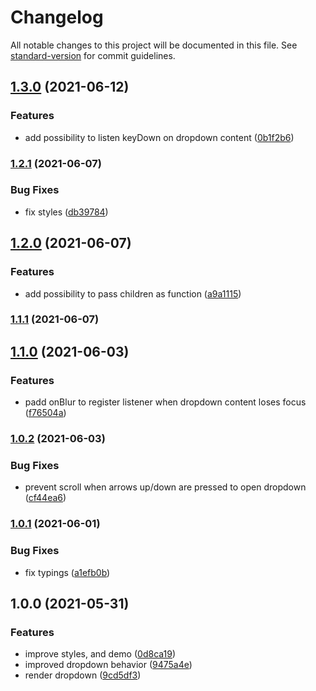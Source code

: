# Changelog

All notable changes to this project will be documented in this file. See [standard-version](https://github.com/conventional-changelog/standard-version) for commit guidelines.

## [1.3.0](https://github.com/brunoscopelliti/react-dropdown/compare/v1.2.1...v1.3.0) (2021-06-12)


### Features

* add possibility to listen keyDown on dropdown content ([0b1f2b6](https://github.com/brunoscopelliti/react-dropdown/commits/0b1f2b69271b83213fe6525721ab8328eb3a3f4f))

### [1.2.1](https://github.com/brunoscopelliti/react-dropdown/compare/v1.2.0...v1.2.1) (2021-06-07)


### Bug Fixes

* fix styles ([db39784](https://github.com/brunoscopelliti/react-dropdown/commits/db39784437f36a0cb7f7f1d062e5e7d925687842))

## [1.2.0](https://github.com/brunoscopelliti/react-dropdown/compare/v1.1.1...v1.2.0) (2021-06-07)


### Features

* add possibility to pass children as function ([a9a1115](https://github.com/brunoscopelliti/react-dropdown/commits/a9a11152dbc4c9d2f9e15926beb99f937b2df88d))

### [1.1.1](https://github.com/brunoscopelliti/react-dropdown/compare/v1.1.0...v1.1.1) (2021-06-07)

## [1.1.0](https://github.com/brunoscopelliti/react-dropdown/compare/v1.0.2...v1.1.0) (2021-06-03)


### Features

* padd onBlur to register listener when dropdown content loses focus ([f76504a](https://github.com/brunoscopelliti/react-dropdown/commits/f76504a92c2c433d25fb040d71401f760e367956))

### [1.0.2](https://github.com/brunoscopelliti/react-dropdown/compare/v1.0.1...v1.0.2) (2021-06-03)


### Bug Fixes

* prevent scroll when arrows up/down are pressed to open dropdown ([cf44ea6](https://github.com/brunoscopelliti/react-dropdown/commits/cf44ea628560d6f70c38d6650c50ec7c82e999d6))

### [1.0.1](https://github.com/brunoscopelliti/react-dropdown/compare/v1.0.0...v1.0.1) (2021-06-01)


### Bug Fixes

* fix typings ([a1efb0b](https://github.com/brunoscopelliti/react-dropdown/commits/a1efb0b72d05359c690814e81eea4e20162d8485))

## 1.0.0 (2021-05-31)


### Features

* improve styles, and demo ([0d8ca19](https://github.com/brunoscopelliti/react-dropdown/commits/0d8ca1956d5f6b7f629717e96e5facb0b9fe4b49))
* improved dropdown behavior ([9475a4e](https://github.com/brunoscopelliti/react-dropdown/commits/9475a4ecb41c5577038eacd5c71919398e9a6a01))
* render dropdown ([9cd5df3](https://github.com/brunoscopelliti/react-dropdown/commits/9cd5df3cbc15b0613fbdeb36c8fce6926694f3b8))
